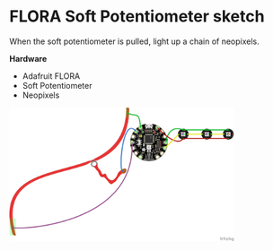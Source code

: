 # FLORA Soft Potentiometer sketch

When the soft potentiometer is pulled, light up a chain of neopixels.

**Hardware**
- Adafruit FLORA
- Soft Potentiometer
- Neopixels

<img src="./flora_soft_potentiometer_bb.png?raw=true" width="400" alt="circuit diagram">
